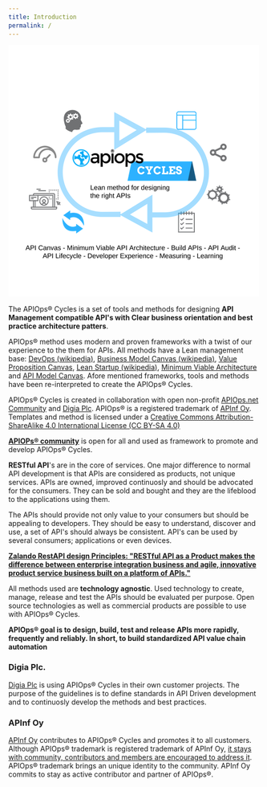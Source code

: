 ```yaml
---
title: Introduction
permalink: /
---
```


![APIOPS-CYCLES](CYCLES.png)

The APIOps&reg; Cycles is a set of tools and methods for designing **API Management compatible API's with Clear business orientation and best practice architecture patters**.

APIOps&reg; method uses modern and proven frameworks with a twist of our experience to the them for APIs. All methods have a Lean management base: [DevOps (wikipedia)](https://en.wikipedia.org/wiki/DevOps), [Business Model Canvas (wikipedia)](https://en.wikipedia.org/wiki/Business_Model_Canvas), [Value Proposition Canvas](), [Lean Startup (wikipedia)](https://en.wikipedia.org/wiki/Lean_startup), [Minimum Viable Architecture](https://www.enterpriseirregulars.com/116163/minimum-viable-architecture-good-enough-good-enough-enterprise/) and [API Model Canvas](https://www.slideshare.net/3scale/api-model-canvas-apidays-mediterranea-2015). Afore mentioned frameworks, tools and methods have been re-interpreted to create the APIOps&reg; Cycles. 

APIOps&reg; Cycles is created in collaboration with open non-profit [APIOps.net Community](https://medium.com/apiops) and [Digia Plc](http://www.digia.com). APIOps&reg; is a registered trademark of [APInf Oy](http://apinf.com). Templates and method is licensed under a [Creative Commons Attribution-ShareAlike 4.0 International License (CC BY-SA 4.0)](https://creativecommons.org/licenses/by-sa/4.0/)

[**APIOPs&reg; community**](http://apiops.net) is open for all and used as framework to promote and develop APIOps&reg; Cycles.  

**RESTful API**'s are in the core of services. One major difference to normal API development is that APIs are considered as products, not unique services. APIs are owned, improved continuosly and should be advocated for the consumers. They can be sold and bought and they are the lifeblood to the applications using them.

The APIs should provide not only value to your consumers but should be appealing to developers. They should be easy to understand, discover and use, a set of API's should always be consistent. API's can be used by several consumers; applications or even devices.

**[Zalando RestAPI design Principles: "RESTful API as a Product makes the difference between enterprise integration business and agile, innovative product service business built on a platform of APIs."](http://zalando.github.io/restful-api-guidelines/design-principles/DesignPrinciples.html)**

All methods used are **technology agnostic**. Used technology to create, manage, release and test the APIs should be evaluated per purpose. Open source technologies as well as commercial products are possible to use with APIOps&reg; Cycles.

**APIOps&reg; goal is to design, build, test and release APIs more rapidly, frequently and reliably. In short, to build standardized API value chain automation**

### Digia Plc.
[Digia Plc](http://www.digia.com) is using APIOps&reg; Cycles in their own customer projects. The purpose of the guidelines is to define standards in API Driven development and to continuosly develop the methods and best practices.

### APInf Oy
[APInf Oy](http://apinf.com) contributes to APIOps&reg; Cycles and promotes it to all customers. Although APIOps&reg; trademark is registered trademark of APInf Oy, [it stays with community, contributors and members are encouraged to address it](https://medium.com/apinf/apinf-with-apiops-799dc5102e41). APIOps&reg; trademark brings an unique identity to the community. APInf Oy commits to stay as active contributor and partner of APIOps&reg;.
